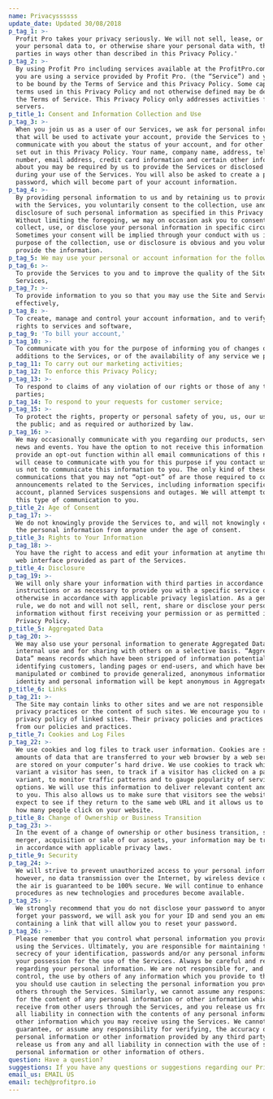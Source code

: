 ```yaml
---
name: Privacyssssss
update_date: Updated 30/08/2018
p_tag_1: >-
  Profit Pro takes your privacy seriously. We will not sell, lease, or exchange
  your personal data to, or otherwise share your personal data with, third
  parties in ways other than described in this Privacy Policy.'
p_tag_2: >-
  By using Profit Pro including services available at the ProfitPro.com domains,
  you are using a service provided by Profit Pro. (the “Service”) and you agree
  to be bound by the Terms of Service and this Privacy Policy. Some capitalized
  terms used in this Privacy Policy and not otherwise defined may be defined in
  the Terms of Service. This Privacy Policy only addresses activities from our
  servers.
p_title_1: Consent and Information Collection and Use
p_tag_3: >-
  When you join us as a user of our Services, we ask for personal information
  that will be used to activate your account, provide the Services to you,
  communicate with you about the status of your account, and for other purposes
  set out in this Privacy Policy. Your name, company name, address, telephone
  number, email address, credit card information and certain other information
  about you may be required by us to provide the Services or disclosed by you
  during your use of the Services. You will also be asked to create a private
  password, which will become part of your account information.
p_tag_4: >-
  By providing personal information to us and by retaining us to provide you
  with the Services, you voluntarily consent to the collection, use and
  disclosure of such personal information as specified in this Privacy Policy.
  Without limiting the foregoing, we may on occasion ask you to consent when we
  collect, use, or disclose your personal information in specific circumstances.
  Sometimes your consent will be implied through your conduct with us if the
  purpose of the collection, use or disclosure is obvious and you voluntarily
  provide the information.
p_tag_5: We may use your personal or account information for the following purposes
p_tag_6: >-
  To provide the Services to you and to improve the quality of the Site and
  Services,
p_tag_7: >-
  To provide information to you so that you may use the Site and Services more
  effectively,
p_tag_8: >-
  To create, manage and control your account information, and to verify access
  rights to services and software,
p_tag_9: 'To bill your account,'
p_tag_10: >-
  To communicate with you for the purpose of informing you of changes or
  additions to the Services, or of the availability of any service we provide,
p_tag_11: To carry out our marketing activities;
p_tag_12: To enforce this Privacy Policy;
p_tag_13: >-
  To respond to claims of any violation of our rights or those of any third
  parties;
p_tag_14: To respond to your requests for customer service;
p_tag_15: >-
  To protect the rights, property or personal safety of you, us, our users and
  the public; and as required or authorized by law.
p_tag_16: >-
  We may occasionally communicate with you regarding our products, services,
  news and events. You have the option to not receive this information. We
  provide an opt-out function within all email communications of this nature, or
  will cease to communicate with you for this purpose if you contact us and tell
  us not to communicate this information to you. The only kind of these
  communications that you may not “opt-out” of are those required to communicate
  announcements related to the Services, including information specific to your
  account, planned Services suspensions and outages. We will attempt to minimize
  this type of communication to you.
p_title_2: Age of Consent
p_tag_17: >-
  We do not knowingly provide the Services to, and will not knowingly collect
  the personal information from anyone under the age of consent.
p_title_3: Rights to Your Information
p_tag_18: >-
  You have the right to access and edit your information at anytime through the
  web interface provided as part of the Services.
p_title_4: Disclosure
p_tag_19: >-
  We will only share your information with third parties in accordance with your
  instructions or as necessary to provide you with a specific service or
  otherwise in accordance with applicable privacy legislation. As a general
  rule, we do not and will not sell, rent, share or disclose your personal
  information without first receiving your permission or as permitted in this
  Privacy Policy.
p_title_5: Aggregated Data
p_tag_20: >-
  We may also use your personal information to generate Aggregated Data for
  internal use and for sharing with others on a selective basis. “Aggregated
  Data” means records which have been stripped of information potentially
  identifying customers, landing pages or end-users, and which have been
  manipulated or combined to provide generalized, anonymous information. Your
  identity and personal information will be kept anonymous in Aggregated Data.
p_title_6: Links
p_tag_21: >-
  The Site may contain links to other sites and we are not responsible for the
  privacy practices or the content of such sites. We encourage you to read the
  privacy policy of linked sites. Their privacy policies and practices differ
  from our policies and practices.
p_title_7: Cookies and Log Files
p_tag_22: >-
  We use cookies and log files to track user information. Cookies are small
  amounts of data that are transferred to your web browser by a web server and
  are stored on your computer’s hard drive. We use cookies to track which page
  variant a visitor has seen, to track if a visitor has clicked on a page
  variant, to monitor traffic patterns and to gauge popularity of service
  options. We will use this information to deliver relevant content and services
  to you. This also allows us to make sure that visitors see the website they
  expect to see if they return to the same web URL and it allows us to tell you
  how many people click on your website.
p_title_8: Change of Ownership or Business Transition
p_tag_23: >-
  In the event of a change of ownership or other business transition, such as a
  merger, acquisition or sale of our assets, your information may be transferred
  in accordance with applicable privacy laws.
p_title_9: Security
p_tag_24: >-
  We will strive to prevent unauthorized access to your personal information,
  however, no data transmission over the Internet, by wireless device or over
  the air is guaranteed to be 100% secure. We will continue to enhance security
  procedures as new technologies and procedures become available.
p_tag_25: >-
  We strongly recommend that you do not disclose your password to anyone. If you
  forget your password, we will ask you for your ID and send you an email
  containing a link that will allow you to reset your password.
p_tag_26: >-
  Please remember that you control what personal information you provide while
  using the Services. Ultimately, you are responsible for maintaining the
  secrecy of your identification, passwords and/or any personal information in
  your possession for the use of the Services. Always be careful and responsible
  regarding your personal information. We are not responsible for, and cannot
  control, the use by others of any information which you provide to them and
  you should use caution in selecting the personal information you provide to
  others through the Services. Similarly, we cannot assume any responsibility
  for the content of any personal information or other information which you
  receive from other users through the Services, and you release us from any and
  all liability in connection with the contents of any personal information or
  other information which you may receive using the Services. We cannot
  guarantee, or assume any responsibility for verifying, the accuracy of the
  personal information or other information provided by any third party. You
  release us from any and all liability in connection with the use of such
  personal information or other information of others.
question: Have a question?
suggestions: If you have any questions or suggestions regarding our Privacy Policy.
email_us: EMAIL US
email: tech@profitpro.io
---
```


